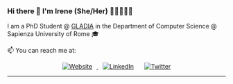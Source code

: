 ### Hi there 👋  I'm Irene (She/Her) 👩‍💻🌱🏋️‍♂️ 

I am a PhD Student @ <a href="https://gladia.di.uniroma1.it/">GLADIA</a> in the Department of Computer Science @ Sapienza University of Rome 🎓

📫 You can reach me at:
    
<p align="center">
    <a href="https://irene.cannistraci.dev/"><img alt="Website" src="https://img.shields.io/badge/Website-white?logo=google-chrome&style=social" hspace="10"</a>
    <a href="https://www.linkedin.com/in/irene-cannistraci/"><img alt="LinkedIn" src="https://img.shields.io/badge/LinkedIn-blue?logo=linkedin&style=social" hspace="10"></a>     
    <a href="https://twitter.com/ire_cannistraci"><img alt="Twitter" src="https://img.shields.io/badge/Twitter-white?logo=twitter&style=social" hspace="10"></a>
</p>

--- 
<!--
<p align="center">
    <a href="https://github.com/anuraghazra/github-readme-stats">
        <img alt="icannistraci's stats" src="https://github-readme-stats.vercel.app/api?username=icannistraci&show_icons=true&count_private=true&include_all_commits=true&theme=radical&hide=prs,issues,contribs&border_radius=30"></a>
</p>


<p align="center">
    <a href="https://github.com/anuraghazra/github-readme-stats">
      <img src="https://github-readme-stats.vercel.app/api/top-langs/?username=icannistraci&layout=compact&theme=radical&border_radius=30">
    </a>
</p>


colori: dark, radical, merko, gruvbox, tokyonight, onedark, cobalt, synthwave, highcontrast, dracula
**icannistraci/icannistraci** is a ✨ _special_ ✨ repository because its `README.md` (this file) appears on your GitHub profile.

Here are some ideas to get you started:

- 🔭 I’m currently working on ...
- 🌱 I’m currently learning ...
- 👯 I’m looking to collaborate on ...
- 🤔 I’m looking for help with ...
- 💬 Ask me about ...
- 📫 How to reach me: ...
- 😄 Pronouns: ...
- ⚡ Fun fact: ...
-->
